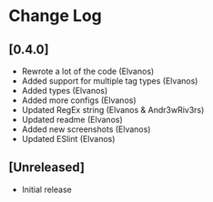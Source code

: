 # Change Log

## [0.4.0]

- Rewrote a lot of the code (Elvanos)
- Added support for multiple tag types (Elvanos)
- Added types (Elvanos)
- Added more configs (Elvanos)
- Updated RegEx string (Elvanos & Andr3wRiv3rs)
- Updated readme (Elvanos)
- Added new screenshots (Elvanos)
- Updated ESlint (Elvanos)

## [Unreleased]

- Initial release
